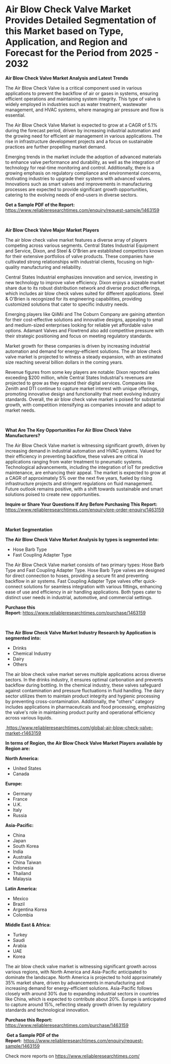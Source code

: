 <p><h1>Air Blow Check Valve Market Provides Detailed Segmentation of this Market based on Type, Application, and Region and Forecast for the Period from 2025 - 2032</h1></p><p><strong>Air Blow Check Valve Market Analysis and Latest Trends</strong></p>
<p><p>The Air Blow Check Valve is a critical component used in various applications to prevent the backflow of air or gases in systems, ensuring efficient operations and maintaining system integrity. This type of valve is widely employed in industries such as water treatment, wastewater management, and HVAC systems, where managing air pressure and flow is essential.</p><p>The Air Blow Check Valve Market is expected to grow at a CAGR of 5.1% during the forecast period, driven by increasing industrial automation and the growing need for efficient air management in various applications. The rise in infrastructure development projects and a focus on sustainable practices are further propelling market demand.</p><p>Emerging trends in the market include the adoption of advanced materials to enhance valve performance and durability, as well as the integration of technology for real-time monitoring and control. Additionally, there is a growing emphasis on regulatory compliance and environmental concerns, motivating industries to upgrade their systems with advanced valves. Innovations such as smart valves and improvements in manufacturing processes are expected to provide significant growth opportunities, catering to the evolving needs of end-users in diverse sectors.</p></p>
<p><strong>Get a Sample PDF of the Report:&nbsp;</strong> <a href="https://www.reliableresearchtimes.com/enquiry/request-sample/1463159?utm_campaign=3070&utm_medium=2&utm_source=Github&utm_content=ia&utm_term=09042025&utm_id=air-blow-check-valve">https://www.reliableresearchtimes.com/enquiry/request-sample/1463159</a></p>
<p>&nbsp;</p>
<p><strong>Air Blow Check Valve Major Market Players</strong></p>
<p><p>The air blow check valve market features a diverse array of players competing across various segments. Central States Industrial Equipment and Service, Dixon, and Steel & O'Brien are established competitors known for their extensive portfolios of valve products. These companies have cultivated strong relationships with industrial clients, focusing on high-quality manufacturing and reliability.</p><p>Central States Industrial emphasizes innovation and service, investing in new technology to improve valve efficiency. Dixon enjoys a sizeable market share due to its robust distribution network and diverse product offerings, which includes air blow check valves suited for different applications. Steel & O'Brien is recognized for its engineering capabilities, providing customized solutions that cater to specific industry needs.</p><p>Emerging players like QiiMii and The Coburn Company are gaining attention for their cost-effective solutions and innovative designs, appealing to small and medium-sized enterprises looking for reliable yet affordable valve options. Adamant Valves and Flowtrend also add competitive pressure with their strategic positioning and focus on meeting regulatory standards.</p><p>Market growth for these companies is driven by increasing industrial automation and demand for energy-efficient solutions. The air blow check valve market is projected to witness a steady expansion, with an estimated size reaching several billion dollars in the coming years.</p><p>Revenue figures from some key players are notable: Dixon reported sales exceeding $200 million, while Central States Industrial's revenues are projected to grow as they expand their digital services. Companies like Zenith and DTI continue to capture market interest with unique offerings, promoting innovative design and functionality that meet evolving industry standards. Overall, the air blow check valve market is poised for substantial growth, with competition intensifying as companies innovate and adapt to market needs.</p></p>
<p>&nbsp;</p>
<p><strong>What Are The Key Opportunities For Air Blow Check Valve Manufacturers?</strong></p>
<p><p>The Air Blow Check Valve market is witnessing significant growth, driven by increasing demand in industrial automation and HVAC systems. Valued for their efficiency in preventing backflow, these valves are critical in applications ranging from water treatment to pneumatic systems. Technological advancements, including the integration of IoT for predictive maintenance, are enhancing their appeal. The market is expected to grow at a CAGR of approximately 5% over the next five years, fueled by rising infrastructure projects and stringent regulations on fluid management. Future outlook remains positive, with a shift towards sustainable and smart solutions poised to create new opportunities.</p></p>
<p><strong>Inquire or Share Your Questions If Any Before Purchasing This Report:</strong> <a href="https://www.reliableresearchtimes.com/enquiry/pre-order-enquiry/1463159?utm_campaign=3070&utm_medium=2&utm_source=Github&utm_content=ia&utm_term=09042025&utm_id=air-blow-check-valve">https://www.reliableresearchtimes.com/enquiry/pre-order-enquiry/1463159</a></p>
<p>&nbsp;</p>
<p><strong>Market Segmentation</strong></p>
<p><strong>The Air Blow Check Valve Market Analysis by types is segmented into:</strong></p>
<p><ul><li>Hose Barb Type</li><li>Fast Coupling Adapter Type</li></ul></p>
<p><p>The Air Blow Check Valve market consists of two primary types: Hose Barb Type and Fast Coupling Adapter Type. Hose Barb Type valves are designed for direct connection to hoses, providing a secure fit and preventing backflow in air systems. Fast Coupling Adapter Type valves offer quick-connect solutions for seamless integration with various fittings, enhancing ease of use and efficiency in air handling applications. Both types cater to distinct user needs in industrial, automotive, and commercial settings.</p></p>
<p><strong>Purchase this Report:&nbsp;</strong><a href="https://www.reliableresearchtimes.com/purchase/1463159?utm_campaign=3070&utm_medium=2&utm_source=Github&utm_content=ia&utm_term=09042025&utm_id=air-blow-check-valve">https://www.reliableresearchtimes.com/purchase/1463159</a></p>
<p>&nbsp;</p>
<p><strong>The Air Blow Check Valve Market Industry Research by Application is segmented into:</strong></p>
<p><ul><li>Drinks</li><li>Chemical Industry</li><li>Dairy</li><li>Others</li></ul></p>
<p><p>The air blow check valve market serves multiple applications across diverse sectors. In the drinks industry, it ensures optimal carbonation and prevents backflow during bottling. In the chemical industry, these valves safeguard against contamination and pressure fluctuations in fluid handling. The dairy sector utilizes them to maintain product integrity and hygienic processing by preventing cross-contamination. Additionally, the "others" category includes applications in pharmaceuticals and food processing, emphasizing the valve's role in maintaining product purity and operational efficiency across various liquids.</p></p>
<p><a href="https://www.reliableresearchtimes.com/global-air-blow-check-valve-market-r1463159?utm_campaign=3070&utm_medium=2&utm_source=Github&utm_content=ia&utm_term=09042025&utm_id=air-blow-check-valve">&nbsp;https://www.reliableresearchtimes.com/global-air-blow-check-valve-market-r1463159</a></p>
<p><strong>In terms of Region, the Air Blow Check Valve Market Players available by Region are:</strong></p>
<p>
    <p> <strong> North America: </strong>
        <ul>
            <li>United States</li>
            <li>Canada</li>
        </ul>
        </p> 
    <p> <strong> Europe: </strong>
        <ul>
            <li>Germany</li>
            <li>France</li>
            <li>U.K.</li>
            <li>Italy</li>
            <li>Russia</li>
        </ul>
        </p> 
    <p> <strong> Asia-Pacific: </strong>
        <ul>
            <li>China</li>
            <li>Japan</li>
            <li>South Korea</li>
            <li>India</li>
            <li>Australia</li>
            <li>China Taiwan</li>
            <li>Indonesia</li>
            <li>Thailand</li>
            <li>Malaysia</li>
        </ul>
        </p> 
    <p> <strong> Latin America: </strong>
        <ul>
            <li>Mexico</li>
            <li>Brazil</li>
            <li>Argentina Korea</li>
            <li>Colombia</li>
        </ul>
        </p> 
    <p> <strong> Middle East & Africa: </strong>
        <ul>
            <li>Turkey</li>
            <li>Saudi</li>
            <li>Arabia</li>
            <li>UAE</li>
            <li>Korea</li>
        </ul>
    </p>
    </p>
<p><p>The air blow check valve market is witnessing significant growth across various regions, with North America and Asia-Pacific anticipated to dominate the landscape. North America is projected to hold approximately 35% market share, driven by advancements in manufacturing and increasing demand for energy-efficient solutions. Asia-Pacific follows closely with around 30% due to expanding industrial sectors in countries like China, which is expected to contribute about 20%. Europe is anticipated to capture around 15%, reflecting steady growth driven by regulatory standards and technological innovation.</p></p>
<p><strong>Purchase this Report: </strong><a href="https://www.reliableresearchtimes.com/purchase/1463159?utm_campaign=3070&utm_medium=2&utm_source=Github&utm_content=ia&utm_term=09042025&utm_id=air-blow-check-valve">https://www.reliableresearchtimes.com/purchase/1463159</a></p>
<p>&nbsp;<strong>Get a Sample PDF of the Report:&nbsp;&nbsp;</strong><a href="https://www.reliableresearchtimes.com/enquiry/request-sample/1463159?utm_campaign=3070&utm_medium=2&utm_source=Github&utm_content=ia&utm_term=09042025&utm_id=air-blow-check-valve">https://www.reliableresearchtimes.com/enquiry/request-sample/1463159</a></p>
<p><strong></strong></p>
<p>Check more reports on <a href="https://www.reliableresearchtimes.com/?utm_campaign=3070&utm_medium=2&utm_source=Github&utm_content=ia&utm_term=09042025&utm_id=air-blow-check-valve">https://www.reliableresearchtimes.com/</a></p>